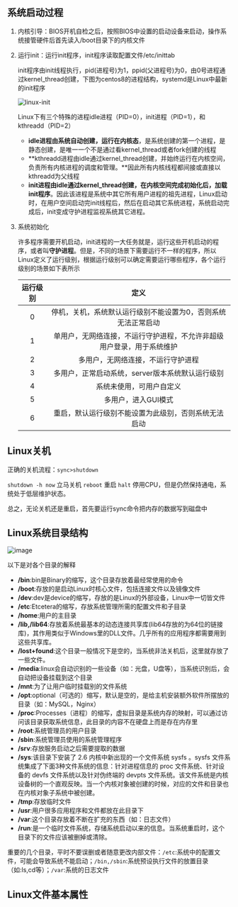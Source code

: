 ## 系统启动过程

1. 内核引导：BIOS开机自检之后，按照BIOS中设置的启动设备来启动，操作系统接管硬件后首先读入/boot目录下的内核文件

2. 运行init：运行init程序，init程序读取配置文件/etc/inittab

   init程序由init线程执行，pid(进程号)为1，ppid(父进程号)为0，由0号进程通过kernel_thread创建，下图为centos8的进程结构，systemd是Linux中最新的init程序

   ![linux-init](https://cdn.jsdelivr.net/gh/starryCoder/job@master/pic/linux-init.2kfsxudwh7q0.png)

   Linux下有三个特殊的进程idle进程（PID=0），init进程（PID=1），和kthreadd（PID=2）

   - **idle进程由系统自动创建，运行在内核态**，是系统创建的第一个进程，是静态创建，是唯一一个不是通过看kernel_thread或者fork创建的线程
   - **kthreadd进程由idle通过kernel_thread创建，并始终运行在内核空间，负责所有内核进程的调度和管理。**因此所有内核线程都间接或直接以kthreadd为父线程
   - **init进程由idle通过kernel_thread创建，在内核空间完成初始化后，加载init程序**。因此该进程是系统中其它所有用户进程的祖先进程，Linux启动时，在用户空间启动完init线程后，然后在启动其它系统进程，系统启动完成后，init变成守护进程监视系统其它进程。

3. 系统初始化

   许多程序需要开机启动，init进程的一大任务就是，运行这些开机启动的程序，或者叫**守护进程**。但是，不同的场景下需要运行不一样的程序，所以Linux定义了运行级别，根据运行级别可以确定需要运行哪些程序，各个运行级别的场景如下表所示

   | 运行级别 |                             定义                             |
   | :------: | :----------------------------------------------------------: |
   |    0     | 停机，关机，系统默认运行级别不能设置为0，否则系统无法正常启动 |
   |    1     | 单用户，无网络连接，不运行守护进程，不允许非超级用户登录，用于系统维护 |
   |    2     |              多用户，无网络连接，不运行守护进程              |
   |    3     |       多用户，正常启动系统，server版本系统默认运行级别       |
   |    4     |                   系统未使用，可用户自定义                   |
   |    5     |                     多用户，进入GUI模式                      |
   |    6     |     重启，默认运行级别不能设置为此级别，否则系统无法启动     |

## Linux关机

正确的关机流程：`sync>shutdown`

`shutdown -h now` 立马关机 `reboot` 重启 `halt` 停用CPU，但是仍然保持通电，系统处于低层维护状态。

总之，无论关机还是重启，首先要运行sync命令把内存的数据写到磁盘中

## Linux系统目录结构

![image](https://cdn.jsdelivr.net/gh/starryCoder/job@master/pic/image.6ko0a24danc0.png)

以下是对各个目录的解释

* **/bin**:bin是Binary的缩写，这个目录存放着最经常使用的命令
* **/boot**:存放的是启动Linux时核心文件，包括连接文件以及镜像文件
* **/dev**:dev是device的缩写，存放的是Linux的外部设备，Linux中一切皆文件
* **/etc**:Etcetera的缩写，存放系统管理所需的配置文件和子目录
* **/home**:用户的主目录
* **/lib,/lib64**:存放着系统最基本的动态连接共享库(lib64存放的为64位的链接库)，其作用类似于Windows里的DLL文件。几乎所有的应用程序都需要用到这些共享库。
* **/lost+found**:这个目录一般情况下是空的，当系统非法关机后，这里就存放了一些文件。
* **/media**:linux会自动识别的一些设备（如：光盘，U盘等），当系统识别后，会自动把设备挂载到这个目录
* **/mnt**:为了让用户临时挂载别的文件系统
* **/opt**:optional（可选的）缩写，默认是空的，是给主机安装额外软件所摆放的目录（如：MySQL，Nginx）
* **/proc**:Processes（进程）的缩写，虚拟目录是系统内存的映射，可以通过访问该目录获取系统信息，此目录的内容不在硬盘上而是存在内存里
* **/root**:系统管理员的用户目录
* **/sbin**:系统管理员使用的系统管理程序
* **/srv**:存放服务启动之后需要提取的数据
* **/sys**:该目录下安装了 2.6 内核中新出现的一个文件系统 sysfs 。sysfs 文件系统集成了下面3种文件系统的信息：针对进程信息的 proc 文件系统、针对设备的 devfs 文件系统以及针对伪终端的 devpts 文件系统。该文件系统是内核设备树的一个直观反映。当一个内核对象被创建的时候，对应的文件和目录也在内核对象子系统中被创建。
* **/tmp**:存放临时文件
* **/usr**:用户很多应用程序和文件都放在此目录下
* **/var**:这个目录存放着不断在扩充的东西（如：日志文件）
* **/run**:是一个临时文件系统，存储系统启动以来的信息。当系统重启时，这个目录下的文件应该被删掉或清除。

重要的几个目录，平时不要误删或者随意更改内部文件：`/etc`:系统中的配置文件，可能会导致系统不能启动；`/bin,/sbin`:系统预设执行文件的放置目录（如:ls,cd等）；`/var`:系统的日志文件

## Linux文件基本属性



